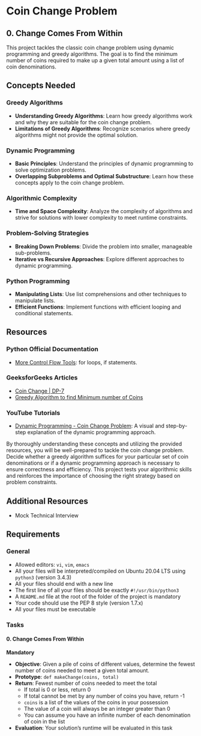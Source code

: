 # Coin Change Problem

## 0. Change Comes From Within

This project tackles the classic coin change problem using dynamic programming and greedy algorithms. The goal is to find the minimum number of coins required to make up a given total amount using a list of coin denominations.

## Concepts Needed

### Greedy Algorithms
- **Understanding Greedy Algorithms**: Learn how greedy algorithms work and why they are suitable for the coin change problem.
- **Limitations of Greedy Algorithms**: Recognize scenarios where greedy algorithms might not provide the optimal solution.

### Dynamic Programming
- **Basic Principles**: Understand the principles of dynamic programming to solve optimization problems.
- **Overlapping Subproblems and Optimal Substructure**: Learn how these concepts apply to the coin change problem.

### Algorithmic Complexity
- **Time and Space Complexity**: Analyze the complexity of algorithms and strive for solutions with lower complexity to meet runtime constraints.

### Problem-Solving Strategies
- **Breaking Down Problems**: Divide the problem into smaller, manageable sub-problems.
- **Iterative vs Recursive Approaches**: Explore different approaches to dynamic programming.

### Python Programming
- **Manipulating Lists**: Use list comprehensions and other techniques to manipulate lists.
- **Efficient Functions**: Implement functions with efficient looping and conditional statements.

## Resources

### Python Official Documentation
- [More Control Flow Tools](https://docs.python.org/3/tutorial/controlflow.html): for loops, if statements.

### GeeksforGeeks Articles
- [Coin Change | DP-7](https://www.geeksforgeeks.org/coin-change-dp-7/)
- [Greedy Algorithm to find Minimum number of Coins](https://www.geeksforgeeks.org/greedy-algorithm-to-find-minimum-number-of-coins/)

### YouTube Tutorials
- [Dynamic Programming - Coin Change Problem](https://www.youtube.com/watch?v=Y0ZqKpToTic): A visual and step-by-step explanation of the dynamic programming approach.

By thoroughly understanding these concepts and utilizing the provided resources, you will be well-prepared to tackle the coin change problem. Decide whether a greedy algorithm suffices for your particular set of coin denominations or if a dynamic programming approach is necessary to ensure correctness and efficiency. This project tests your algorithmic skills and reinforces the importance of choosing the right strategy based on problem constraints.

## Additional Resources
- Mock Technical Interview

## Requirements

### General
- Allowed editors: `vi`, `vim`, `emacs`
- All your files will be interpreted/compiled on Ubuntu 20.04 LTS using `python3` (version 3.4.3)
- All your files should end with a new line
- The first line of all your files should be exactly `#!/usr/bin/python3`
- A `README.md` file at the root of the folder of the project is mandatory
- Your code should use the PEP 8 style (version 1.7.x)
- All your files must be executable

### Tasks

#### 0. Change Comes From Within
**Mandatory**
- **Objective**: Given a pile of coins of different values, determine the fewest number of coins needed to meet a given total amount.
- **Prototype**: `def makeChange(coins, total)`
- **Return**: Fewest number of coins needed to meet the total
  - If total is 0 or less, return 0
  - If total cannot be met by any number of coins you have, return -1
  - `coins` is a list of the values of the coins in your possession
  - The value of a coin will always be an integer greater than 0
  - You can assume you have an infinite number of each denomination of coin in the list
- **Evaluation**: Your solution’s runtime will be evaluated in this task
